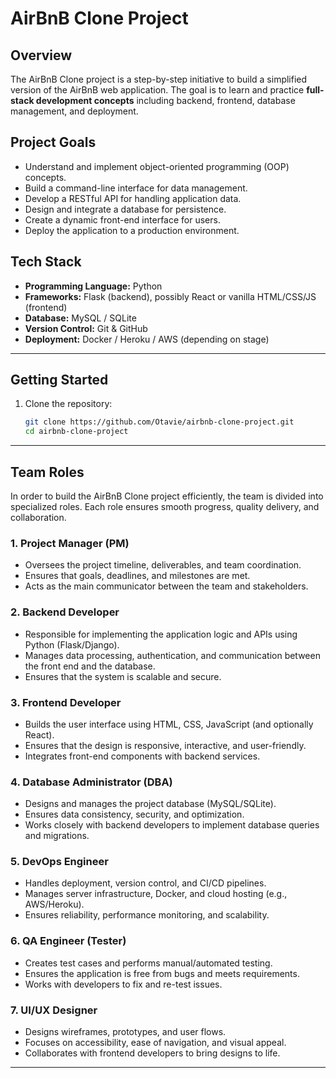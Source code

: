 # AirBnB Clone Project

## Overview
The AirBnB Clone project is a step-by-step initiative to build a simplified version of the AirBnB web application. The goal is to learn and practice **full-stack development concepts** including backend, frontend, database management, and deployment.

## Project Goals
- Understand and implement object-oriented programming (OOP) concepts.
- Build a command-line interface for data management.
- Develop a RESTful API for handling application data.
- Design and integrate a database for persistence.
- Create a dynamic front-end interface for users.
- Deploy the application to a production environment.

## Tech Stack
- **Programming Language:** Python  
- **Frameworks:** Flask (backend), possibly React or vanilla HTML/CSS/JS (frontend)  
- **Database:** MySQL / SQLite  
- **Version Control:** Git & GitHub  
- **Deployment:** Docker / Heroku / AWS (depending on stage)  

---

## Getting Started
1. Clone the repository:
   ```bash
   git clone https://github.com/Otavie/airbnb-clone-project.git
   cd airbnb-clone-project

---

## Team Roles

In order to build the AirBnB Clone project efficiently, the team is divided into specialized roles. Each role ensures smooth progress, quality delivery, and collaboration.

### 1. Project Manager (PM)
- Oversees the project timeline, deliverables, and team coordination.
- Ensures that goals, deadlines, and milestones are met.
- Acts as the main communicator between the team and stakeholders.

### 2. Backend Developer
- Responsible for implementing the application logic and APIs using Python (Flask/Django).
- Manages data processing, authentication, and communication between the front end and the database.
- Ensures that the system is scalable and secure.

### 3. Frontend Developer
- Builds the user interface using HTML, CSS, JavaScript (and optionally React).
- Ensures that the design is responsive, interactive, and user-friendly.
- Integrates front-end components with backend services.

### 4. Database Administrator (DBA)
- Designs and manages the project database (MySQL/SQLite).
- Ensures data consistency, security, and optimization.
- Works closely with backend developers to implement database queries and migrations.

### 5. DevOps Engineer
- Handles deployment, version control, and CI/CD pipelines.
- Manages server infrastructure, Docker, and cloud hosting (e.g., AWS/Heroku).
- Ensures reliability, performance monitoring, and scalability.

### 6. QA Engineer (Tester)
- Creates test cases and performs manual/automated testing.
- Ensures the application is free from bugs and meets requirements.
- Works with developers to fix and re-test issues.

### 7. UI/UX Designer
- Designs wireframes, prototypes, and user flows.
- Focuses on accessibility, ease of navigation, and visual appeal.
- Collaborates with frontend developers to bring designs to life.

---
